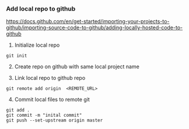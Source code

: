 ### Add local repo to github

https://docs.github.com/en/get-started/importing-your-projects-to-github/importing-source-code-to-github/adding-locally-hosted-code-to-github

1. Initialize local repo
```
git init
```

2. Create repo on github with same local project name

3. Link local repo to github repo
```
git remote add origin  <REMOTE_URL> 
```

4. Commit local files to remote git 
```
git add .
git commit -m "inital commit"
git push --set-upstream origin master
```
